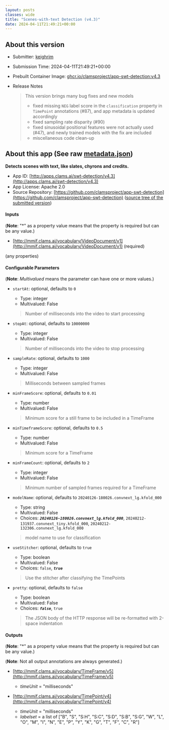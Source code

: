 ```yaml
---
layout: posts
classes: wide
title: "Scenes-with-text Detection (v4.3)"
date: 2024-04-11T21:49:21+00:00
---
```

## About this version

- Submitter: [keighrim](https://github.com/keighrim)
- Submission Time: 2024-04-11T21:49:21+00:00
- Prebuilt Container Image: [ghcr.io/clamsproject/app-swt-detection:v4.3](https://github.com/clamsproject/app-swt-detection/pkgs/container/app-swt-detection/v4.3)
- Release Notes

    > This version brings many bug fixes and new models  
    > - fixed missing `NEG`  label score in the `classification` property in `TimePoint` annotations (#87), and app metadata is updated accordingly  
    > - fixed sampling rate disparity (#90)  
    > - fixed sinusoidal positional features were not actually used (#47), and newly trained models with the fix are included  
    > - miscellaneous code clean-up

## About this app (See raw [metadata.json](metadata.json))

**Detects scenes with text, like slates, chyrons and credits.**

- App ID: [http://apps.clams.ai/swt-detection/v4.3](http://apps.clams.ai/swt-detection/v4.3)
- App License: Apache 2.0
- Source Repository: [https://github.com/clamsproject/app-swt-detection](https://github.com/clamsproject/app-swt-detection) ([source tree of the submitted version](https://github.com/clamsproject/app-swt-detection/tree/v4.3))


#### Inputs
(**Note**: "*" as a property value means that the property is required but can be any value.)

- [http://mmif.clams.ai/vocabulary/VideoDocument/v1](http://mmif.clams.ai/vocabulary/VideoDocument/v1) (required)

 (any properties)



#### Configurable Parameters
(**Note**: _Multivalued_ means the parameter can have one or more values.)

- `startAt`: optional, defaults to `0`

    - Type: integer
    - Multivalued: False


    > Number of milliseconds into the video to start processing
- `stopAt`: optional, defaults to `10000000`

    - Type: integer
    - Multivalued: False


    > Number of milliseconds into the video to stop processing
- `sampleRate`: optional, defaults to `1000`

    - Type: integer
    - Multivalued: False


    > Milliseconds between sampled frames
- `minFrameScore`: optional, defaults to `0.01`

    - Type: number
    - Multivalued: False


    > Minimum score for a still frame to be included in a TimeFrame
- `minTimeframeScore`: optional, defaults to `0.5`

    - Type: number
    - Multivalued: False


    > Minimum score for a TimeFrame
- `minFrameCount`: optional, defaults to `2`

    - Type: integer
    - Multivalued: False


    > Minimum number of sampled frames required for a TimeFrame
- `modelName`: optional, defaults to `20240126-180026.convnext_lg.kfold_000`

    - Type: string
    - Multivalued: False
    - Choices: **_`20240126-180026.convnext_lg.kfold_000`_**, `20240212-131937.convnext_tiny.kfold_000`, `20240212-132306.convnext_lg.kfold_000`


    > model name to use for classification
- `useStitcher`: optional, defaults to `true`

    - Type: boolean
    - Multivalued: False
    - Choices: `false`, **_`true`_**


    > Use the stitcher after classifying the TimePoints
- `pretty`: optional, defaults to `false`

    - Type: boolean
    - Multivalued: False
    - Choices: **_`false`_**, `true`


    > The JSON body of the HTTP response will be re-formatted with 2-space indentation


#### Outputs
(**Note**: "*" as a property value means that the property is required but can be any value.)

(**Note**: Not all output annotations are always generated.)

- [http://mmif.clams.ai/vocabulary/TimeFrame/v5](http://mmif.clams.ai/vocabulary/TimeFrame/v5)
    - _timeUnit_ = "milliseconds"

- [http://mmif.clams.ai/vocabulary/TimePoint/v4](http://mmif.clams.ai/vocabulary/TimePoint/v4)
    - _timeUnit_ = "milliseconds"
    - _labelset_ = a list of ["B", "S", "S:H", "S:C", "S:D", "S:B", "S:G", "W", "L", "O", "M", "I", "N", "E", "P", "Y", "K", "G", "T", "F", "C", "R"]


